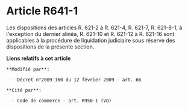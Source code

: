 # Article R641-1

Les dispositions des articles R. 621-2 à R. 621-4, R. 621-7, R. 621-8-1, à l'exception du dernier alinéa, R. 621-10 et R.
621-12 à R. 621-16 sont applicables à la procédure de liquidation judiciaire sous réserve des dispositions de la présente
section.

**Liens relatifs à cet article**

	**Modifié par**:

	  - Décret n°2009-160 du 12 février 2009 - art. 66

	**Cité par**:

	  - Code de commerce - art. R950-1 (VD)
